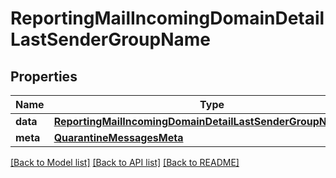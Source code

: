 # ReportingMailIncomingDomainDetailLastSenderGroupName

## Properties
Name | Type | Description | Notes
------------ | ------------- | ------------- | -------------
**data** | [**ReportingMailIncomingDomainDetailLastSenderGroupNameData**](ReportingMailIncomingDomainDetailLastSenderGroupNameData.md) |  | [optional] 
**meta** | [**QuarantineMessagesMeta**](QuarantineMessagesMeta.md) |  | [optional] 

[[Back to Model list]](../README.md#documentation-for-models) [[Back to API list]](../README.md#documentation-for-api-endpoints) [[Back to README]](../README.md)

